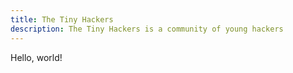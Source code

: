 ```yaml
---
title: The Tiny Hackers
description: The Tiny Hackers is a community of young hackers
---
```


Hello, world!
